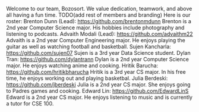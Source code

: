 Welcome to our team, Bozosort. 
We value dedication, teamwork, and above all having a fun time. 
TODO(add rest of members and branding)
Here is our roster:
Brenton Dunn (Lead): https://github.com/brentonmdunn
Brenton is a 2nd year Computer Science major. His hobbies include photography and listening to podcasts.
Advaith Modali (Lead): https://github.com/advaithm22
Advaith is a 2nd year Computer Engineering major. He enjoys playing the guitar as well as watching football and basketball.
Sujen Kancharla: https://github.com/sujen07
Sujen is a 3rd year Data Science student.
Dylan Tran: https://github.com/dylantrann
Dylan is a 2nd year Computer Science major. He enjoys watching anime and cooking.
Hritik Barucha: https://github.com/hritikbharucha
Hritik is a 3rd year CS major. In his free time, he enjoys working out and playing basketbal.
Julia Berdeski: https://github.com/jberdeski
Julia is a 2nd year CS major. She enjoys going to Padres games and cooking.
Edward Lin: https://github.com/EdwardLinS
Edward is a 2nd year CS major. He enjoys listening to music and is currently a tutor for CSE 100.

